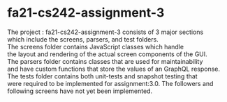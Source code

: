 # fa21-cs242-assignment-3

The project : fa21-cs242-assignment-3 consists of 3 major sections  
which include the screens, parsers, and test folders.  
The screens folder contains JavaScript classes which handle  
the layout and rendering of the actual screen components of the GUI.  
The parsers folder contains classes that are used for maintainability  
and have custom functions that store the values of an GraphQL response.  
The tests folder contains both unit-tests and snapshot testing that  
were required to be implemented for assignment:3.0. The followers and  
following screens have not yet been implemented.  
 
